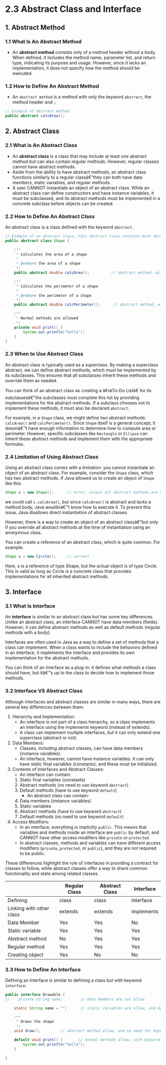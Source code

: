# 2.3 Abstract Class and Interface

## 1. Abstract Method

### 1.1 What Is An Abstract Method

* An **abstract method** consists only of a method header without a body. When defined, it includes the method name, parameter list, and return type, indicating its purpose and usage. However, since it lacks an implementation, it does not specify how the method should be executed.

### 1.2 How to Define An Abstract Method

* An `abstract method` is a method with only the keyword `abstract`, the method header and `;`

```java
// Example of abstract method
public abstract calcArea();
```

## 2. Abstract Class

### 2.1 What is An Abstract Class

* An **abstract class** is a class that may include at least one abstract method but can also contain regular methods. However, regular classes cannot have abstract methods.
* Aside from the ability to have abstract methods, an abstract class functions similarly to a regular classâ€”they can both have data members, static variables, and regular methods.
* A user CANNOT instantiate an object of an abstract class. While an abstract class can define constructors and have instance variables, it must be subclassed, and its abstract methods must be implemented in a concrete subclass before objects can be created.

### 2.2 How to Define An Abstract Class

An abstract class is a class defined with the keyword `abstract`.

```java
// Example of an abstract class, this abstract class contains both abstract method and normal methods
public abstract class Shape {

    /**
     * Calculates the area of a shape
     *
     * @return the area of a shape
     */
    public abstract double calcArea();      	// abstract method, with no body

    /**
     * Calculates the perimeter of a shape
     *
     * @return the perimeter of a shape
     */
    public abstract double calcPerimeter();      // abstract method, with no body

    /**
     * Normal methods are allowed
     */
    private void print() {
        System.out.println("hello");
    }
}
```

### 2.3 When to Use Abstract Class

An abstract class is typically used as a superclass. By making a superclass abstract, we can define abstract methods, which must be implemented by its subclasses. This ensures that all subclasses inherit these methods and override them as needed.

You can think of an abstract class as creating a â€œTo-Do Listâ€ for its subclassesâ€”the subclasses must complete this list by providing implementations for the abstract methods. If a subclass chooses not to implement these methods, it must also be declared `abstract`.

For example, in a `Shape` class, we might define two abstract methods: `calcArea()` and `calcPerimeter()`. Since `Shape` itself is a general concept, it doesnâ€™t have enough information to determine how to compute area or perimeter. However, specific subclasses like `Rectangle` or `Ellipse` can inherit these abstract methods and implement them with the appropriate formulas.

### 2.4 Limitation of Using Abstract Class

Using an abstract class comes with a limitation: you cannot instantiate an object of an abstract class. For example, consider the `Shape` class, which has two abstract methods. If Java allowed us to create an object of `Shape` like this:

``` java
Shape s = new Shape();      // error, unless all abstract methods are overriden.
```

we could call `s.calcArea()`, but since `calcArea()` is abstract and lacks a method body, Java wouldnâ€™t know how to execute it. To prevent this issue, Java disallows direct instantiation of abstract classes.

However, there is a way to create an object of an abstract classâ€”but only if you override all abstract methods at the time of instantiation using an anonymous class.

You can create a reference of an abstract class, which is quite common. For example:

``` java
Shape s = new Circle();     // correct
```

Here, s is a reference of type Shape, but the actual object is of type Circle. This is valid as long as Circle is a concrete class that provides implementations for all inherited abstract methods.

## 3. Interface

### 3.1 What Is Interface

An **interface** is similar to an abstract class but has some key differences. Unlike an abstract class, an interface CANNOT have data members (fields). However, it can define abstract methods as well as default methods (regular methods with a body).

Interfaces are often used in Java as a way to define a set of methods that a class can implement. When a class wants to include the behaviors defined in an interface, it implements the interface and provides its own implementation for the abstract methods.

You can think of an interface as a plug-in: it defines what methods a class should have, but itâ€™s up to the class to decide how to implement those methods.

### 3.2 Interface VS Abstract Class

Although interfaces and abstract classes are similar in many ways, there are several key differences between them:
1.	Hierarchy and Implementation:
      * An interface is not part of a class hierarchy, so a class implements an interface using the implements keyword (instead of extends).
      * A class can implement multiple interfaces, but it can only extend one superclass (abstract or not).
2.	Data Members:
      * Classes, including abstract classes, can have data members (instance variables).
      * An interface, however, cannot have instance variables. It can only have static final variables (constants), and these must be initialized.
3.	Contents of Interfaces and Abstract Classes:
      * An interface can contain:
    1.	Static final variables (constants)
    2.	Abstract methods (no need to use keyword `abstract`)
    3.	Default methods (have to use keyword `default`)
          * An abstract class can contain:
    1.	Data members (instance variables)
    2.	Static variables
    3.	Abstract methods (have to use keyword `abstract`)
    4.	Default methods (no need to use keyword `default`)
4.	Access Modifiers:
      * In an interface, everything is implicitly `public`. This means that variables and methods inside an interface are `public` by default, and CANNOT have other access modifiers like `private` or `protected`.
      * In abstract classes, methods and variables can have different access modifiers (`private`, `protected`, or `public`), and they are not required to be public.

These differences highlight the role of interfaces in providing a contract for classes to follow, while abstract classes offer a way to share common functionality and state among related classes.

|                          | Regular Class | Abstract Class | Interface  |
| ------------------------ | ------------- | -------------- | ---------- |
| Defining                 | class         | class          | interface  |
| Linking with other class | extends       | extends        | implements |
| Data  Member             | Yes           | Yes            | No         |
| Static variable          | Yes           | Yes            | Yes        |
| Abstract method          | No            | Yes            | Yes        |
| Regular method           | Yes           | Yes            | Yes        |
| Creating object          | Yes           | No             | No         |

### 3.3 How to Define An Interface

Defining an Interface is similar to defining a class but with keyword `interface`:

```java
public interface Drawable {
//    private String name;        // data members are not allow

    static String name = "";      // static variables are allow, and by default they are final (constant)

    /**
     * Draws the shape
     */
    void draw();         // abstract method allow, and no need for keyword "abstract"

    default void print() {       // normal methods allow, with keyword "default"
        System.out.println("hello");
    }

}
```